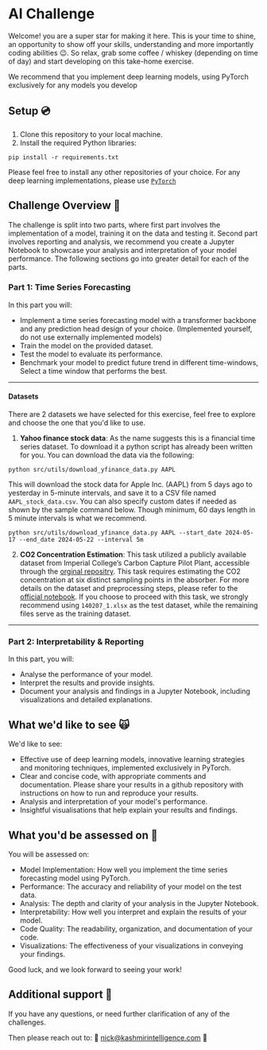 # AI Challenge

Welcome! you are a super star for making it here. This is your time to shine, an opportunity to show off your skills, understanding and more importantly coding abilities 😉. So relax, grab some coffee / whiskey (depending on time of day) and start developing on this take-home exercise.

We recommend that you implement deep learning models, using PyTorch exclusively for any models you develop

## Setup 💿

1. Clone this repository to your local machine.
2. Install the required Python libraries:

```shell
pip install -r requirements.txt
```

Please feel free to install any other repositories of your choice. For any deep learning implementations, please use [`PyTorch`](https://pytorch.org/)

## Challenge Overview 💪

The challenge is split into two parts, where first part involves the implementation of a model, training it on the data and testing it. Second part involves reporting and analysis, we recommend you create a Jupyter Notebook to showcase your analysis and interpretation of your model performance. The following sections go into greater detail for each of the parts.

### Part 1: Time Series Forecasting
In this part you will:

- Implement a time series forecasting model with a transformer backbone and any prediction head design of your choice. (Implemented yourself, do not use externally implemented models) 
- Train the model on the provided dataset.
- Test the model to evaluate its performance.
- Benchmark your model to predict future trend in different time-windows, Select a time window that performs the best.

---
#### Datasets
There are 2 datasets we have selected for this exercise, feel free to explore and choose the one that you'd like to use.

1. **Yahoo finance stock data**: As the name suggests this is a financial time series dataset. To download it a python script has already been written for you. You can download the data via the following:

```shell
python src/utils/download_yfinance_data.py AAPL
```

This will download the stock data for Apple Inc. (AAPL) from 5 days ago to yesterday in 5-minute intervals, and save it to a CSV file named `AAPL_stock_data.csv`. You can also specify custom dates if needed as shown by the sample command below. Though minimum, 60 days length in 5 minute intervals is what we recommend.

```shell
python src/utils/download_yfinance_data.py AAPL --start_date 2024-05-17 --end_date 2024-05-22 --interval 5m
```

2. **CO2 Concentration Estimation**: This task utilized a publicly available dataset from Imperial College’s Carbon Capture Pilot Plant, accessible through the [orginal repositry](https://github.com/tonyzyl/CO2-Soft-sensor-for-a-carbon-capture-pilot-plant/tree/main/data/withLabel). This task requires estimating the CO2 concentration at six distinct sampling points in the absorber. For more details on the dataset and preprocessing steps, please refer to the [official notebook](https://github.com/tonyzyl/CO2-Soft-sensor-for-a-carbon-capture-pilot-plant/blob/main/Estimate_CO2_profile.ipynb). If you choose to proceed with this task, we strongly recommend using `140207_1.xlsx` as the test dataset, while the remaining files serve as the training dataset.

---

### Part 2: Interpretability & Reporting
In this part, you will:

- Analyse the performance of your model.
- Interpret the results and provide insights.
- Document your analysis and findings in a Jupyter Notebook, including visualizations and detailed explanations.

## What we'd like to see 🙀
We'd like to see:

- Effective use of deep learning models, innovative learning strategies and monitoring techniques, implemented exclusively in PyTorch.
- Clear and concise code, with appropriate comments and documentation. Please share your results in a github repository with instructions on how to run and reproduce your results.
- Analysis and interpretation of your model's performance.
- Insightful visualisations that help explain your results and findings.

## What you'd be assessed on 🔎

You will be assessed on:

- Model Implementation: How well you implement the time series forecasting model using PyTorch.
- Performance: The accuracy and reliability of your model on the test data.
- Analysis: The depth and clarity of your analysis in the Jupyter Notebook.
- Interpretability: How well you interpret and explain the results of your model.
- Code Quality: The readability, organization, and documentation of your code.
- Visualizations: The effectiveness of your visualizations in conveying your findings.

Good luck, and we look forward to seeing your work!

## Additional support 🤝
If you have any questions, or need further clarification of any of the challenges. 

Then please reach out to: 
📣 nick@kashmirintelligence.com 📣

